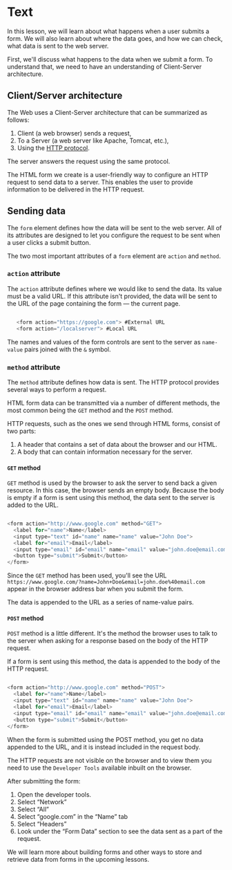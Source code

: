 # Text

In this lesson, we will learn about what happens when a user submits a form. We will also learn about where the data goes, and how we can check, what data is sent to the web server.

First, we'll discuss what happens to the data when we submit a form. To understand that, we need to have an understanding of Client-Server architecture.

## Client/Server architecture

The Web uses a Client-Server architecture that can be summarized as follows:

1. Client (a web browser) sends a request,
2. To a Server (a web server like Apache, Tomcat, etc.),
3. Using the [HTTP protocol](https://developer.mozilla.org/en-US/docs/Web/HTTP).

The server answers the request using the same protocol.

The HTML form we create is a user-friendly way to configure an HTTP request to send data to a server. This enables the user to provide information to be delivered in the HTTP request.

## Sending data

The `form` element defines how the data will be sent to the web server. All of its attributes are designed to let you configure the request to be sent when a user clicks a submit button.

The two most important attributes of a `form` element are `action` and `method`.

### `action` attribute

The `action` attribute defines where we would like to send the data. Its value must be a valid URL. If this attribute isn't provided, the data will be sent to the URL of the page containing the form — the current page.

```js

   <form action="https://google.com"> #External URL
   <form action="/localserver"> #Local URL

```

The names and values of the form controls are sent to the server as `name-value` pairs joined with the `&` symbol.

### `method` attribute

The `method` attribute defines how data is sent. The HTTP protocol provides several ways to perform a request.

HTML form data can be transmitted via a number of different methods, the most common being the `GET` method and the `POST` method.

HTTP requests, such as the ones we send through HTML forms, consist of two parts:

1. A header that contains a set of data about the browser and our HTML.
2. A body that can contain information necessary for the server.

#### `GET` method

`GET` method is used by the browser to ask the server to send back a given resource. In this case, the browser sends an empty body. Because the body is empty if a form is sent using this method, the data sent to the server is added to the URL.

```js

<form action="http://www.google.com" method="GET">
  <label for="name">Name</label>
  <input type="text" id="name" name="name" value="John Doe">
  <label for="email">Email</label>
  <input type="email" id="email" name="email" value="john.doe@email.com">
  <button type="submit">Submit</button>
</form>

```

Since the `GET` method has been used, you'll see the URL `https://www.google.com/?name=John+Doe&email=john.doe%40email.com` appear in the browser address bar when you submit the form.

The data is appended to the URL as a series of name-value pairs.

#### `POST` method

`POST` method is a little different. It's the method the browser uses to talk to the server when asking for a response based on the body of the HTTP request.

If a form is sent using this method, the data is appended to the body of the HTTP request.

```js

<form action="http://www.google.com" method="POST">
  <label for="name">Name</label>
  <input type="text" id="name" name="name" value="John Doe">
  <label for="email">Email</label>
  <input type="email" id="email" name="email" value="john.doe@email.com">
  <button type="submit">Submit</button>
</form>

```

When the form is submitted using the POST method, you get no data appended to the URL, and it is instead included in the request body.

The HTTP requests are not visible on the browser and to view them you need to use the `Developer Tools` available inbuilt on the browser.

After submitting the form:

1. Open the developer tools.
2. Select “Network”
3. Select “All”
4. Select “google.com” in the “Name” tab
5. Select “Headers”
6. Look under the “Form Data” section to see the data sent as a part of the request.

We will learn more about building forms and other ways to store and retrieve data from forms in the upcoming lessons.
